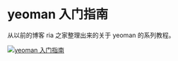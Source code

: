 # yeoman 入门指南

从以前的博客 ria 之家整理出来的关于 yeoman 的系列教程。

 [![yeoman 入门指南](http://book.apebook.org/minghe/yeoman/cover_small.jpg)](http://apebook.org//book/yeoman)
